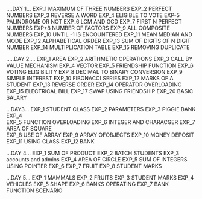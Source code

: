 ....DAY 1...
EXP_1  MAXIMUM OF THREE NUMBERS
EXP_2  PERFECT NUMBERS
EXP_3  REVERSE A WORD
EXP_4 ELIGIBLE TO VOTE
EXP-5  PALINDROME OR NOT
EXP_6  LCM AND GCD
EXP_7  FIRST N PERFECT NUMBERS
EXP+8  NUMBER OF FACTORS
EXP_9  ALL COMPOSITE NUMBERS
EXP_10  UNTIL -1 IS ENCOUNTERED
EXP_11  MEAN MEDIAN AND MODE
EXP_12  ALPHABETICAL ORDER
EXP_13  SUM OF DIGITS OF N DIGIT NUMBER
EXP_14  MULTIPLICATION TABLE
EXP_15  REMOVING DUPLICATE

.....DAY 2....
EXP_1  AREA
EXP_2  ARITHMETIC OPERATIONS
EXP_3  CALL BY VALUE MECHANISM
EXP_4  VECTOR
EXP_5  FRIENDSHIP FUNCTION
EXP_6  VOTING ELIGIBILITY
EXP_8  DECIMAL TO BINARY CONVERSION
EXP_9  SIMPLE INTEREST
EXP_10  FIBONACCI SERIES
EXP_12  MARKS OF A STUDENT
EXP_13  REVERSE ORDER
EXP_14  OPERATOR OVERLOADING
EXP_15  ELECTRICAL BILL
EXP_17  SWAP USING FRIENDSHIP
EXP_20  BASIC SALARY


...DAY3...
EXP_1  STUDENT CLASS
EXP_2  PARAMETERS
EXP_3  PIGGIE BANK
EXP_4  
EXP_5  FUNCTION OVERLOADING
EXP_6  INTEGER AND CHARACGER
EXP_7  AREA OF SQUARE  
EXP_8  USE OF ARRAY
EXP_9  ARRAY OFOBJECTS
EXP_10  MONEY DEPOSIT
EXP_11  USING CLASS
EXP_12  BANK

...DAY 4...
EXP_1  SUM OF PRODUCT
EXP_2  BATCH STUDENTS
EXP_3  accounts and admins
EXP_4  AREA OF CIRCLE
EXP_5  SUM OF INTEGERS USING POINTER
EXP_6
EXP_7  FRUIT
EXP_8  STUDENT MARKS

...DAY 5...
EXP_1  MAMMALS
EXP_2  FRUITS
EXP_3  STUDENT MARKS
EXP_4  VEHICLES
EXP_5  SHAPE
EXP_6  BANKS OPERATING
EXP_7  BANK FUNCTION SCENARIO



